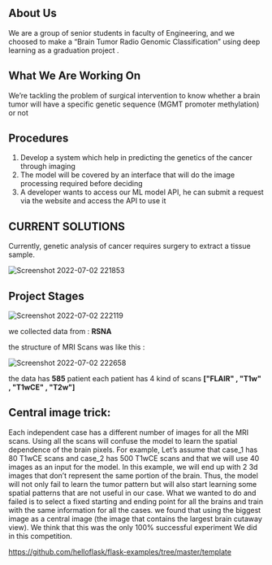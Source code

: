 ## About Us
We are a group of senior students in faculty of Engineering, and we choosed to make a
 “Brain Tumor Radio Genomic Classification” using deep learning as a graduation project .

## What We Are Working On
We’re tackling the problem of surgical intervention to know whether a brain tumor will have a specific genetic sequence
(MGMT promoter methylation) or not

## Procedures
1. Develop a system which help in predicting the genetics of the cancer through imaging
2. The model will be covered by an interface that will do the image processing required before deciding
3. A developer wants to access our ML model API, he can submit a request via the website and access the API to use it

## CURRENT SOLUTIONS

Currently, genetic analysis of cancer requires surgery to extract a tissue sample.

![Screenshot 2022-07-02 221853](https://user-images.githubusercontent.com/57845488/177015076-565988bd-dbe9-45a5-b7fc-96a395852400.png)

## Project Stages
![Screenshot 2022-07-02 222119](https://user-images.githubusercontent.com/57845488/177015124-83315491-7016-43d8-bd32-7f96dbaa9796.png)

we collected data from : **RSNA**

the structure of MRI Scans was like this :

![Screenshot 2022-07-02 222658](https://user-images.githubusercontent.com/57845488/177015289-c2e18eb0-a154-4fb7-9ad3-96a929e4555d.png)

the data has **585** patient each patient has 4 kind of scans **["FLAIR" , "T1w" , "T1wCE" , "T2w"]**

## Central image trick:
Each independent case has a different number of images for all the MRI scans. Using all the scans will confuse the model to learn the spatial dependence of the brain pixels.
For example, Let’s assume that case_1 has 80 T1wCE scans and case_2 has 500 T1wCE scans and that we will use 40 images as an input for the model.
In this example, we will end up with 2 3d images that don’t represent the same portion of the brain. Thus, the model will not only fail to learn the tumor pattern but will also start learning some spatial patterns that are not useful in our case.
What we wanted to do and failed is to select a fixed starting and ending point for all the brains and train with the same information for all the cases.
we found that using the biggest image as a central image (the image that contains the largest brain cutaway view). 
We think that this was the only 100% successful experiment We did in this competition.


https://github.com/helloflask/flask-examples/tree/master/template
